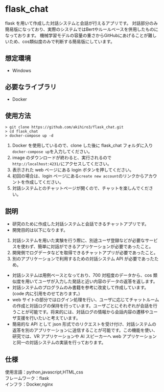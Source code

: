 # flask_chat

flask を用いて作成した対話システムと会話が行えるアプリです。
対話部分のみ簡易版になっており、実際のシステムではBertやルールベースを併用したものになっております。
機械学習モデルの容量の重さからGitHubにあげることが難しいため、cos類似度のみで判断する簡易版にしています。

## 想定環境

- Windows

## 必要なライブラリ

- Docker

## 使用方法

```
> git clone https://github.com/akihiro3/flask_chat.git
> cd flask_chat
> docker-compose up -d
```

1. Docker を使用しているので、clone した後に flask_chat フォルダに入り`docker-compose up`を入力してください。
1. image のダウンロードが終わると、実行されるので`http://localhost:4231/`にアクセスしてください。
1. 表示された web ページにある login ボタンを押してください。
1. 初回の場合は、login ページにある`create new account`のリンクからアカウントを作成してください。
1. 対話システムとのチャットページが開くので、チャットを楽しんでください。

## 説明

- 研究のために作成した対話システムと会話できるチャットアプリです。
- 開発目的は以下になります。

1. 対話システムを用いた実験を行う際に、別途ユーザ登録などが必要なサービスを使わず、簡単に対話ができるアプリケーションが必要であったこと。
2. 開発側でログデータなどを取得できるチャットアプリが必要であったこと。
3. 別のアプリケーションで利用するための対話システム API が必要であったため。

- 対話システムは用例ベースとなっており、700 対程度のデータから、cos 類似度を用いてユーザが入力した発話と近い内容のデータの返答を返します。
- 対話システムのプログラムのみ書籍を参考に改変して作成しています。(code 内に引用をのせております。)
- web サイトの部分ではログイン処理を行い、ユーザに応じてチャットルームの作成と対話ログの保持を行っています。ユーザごとにそれぞれが会話を行うことが可能です。将来的には、対話ログの情報から会話内容の遷移やユーザ支援を行いたいと考えています。
- 簡易的な API として json 形式でのリクエストを受け付け、対話システムの返答を別のアプリケーションに送信することが可能です。この機能を使い、研究では、VR アプリケーションや AI スピーカーへ web アプリケーションと同一の対話システムの実装を行っております。

## 仕様

使用言語：python,javascript,HTML,css  
フレームワーク：flask  
インフラ：Docker,nginx
